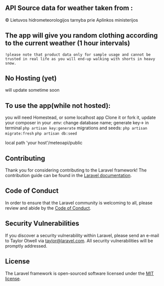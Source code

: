 ## API Source data for weather taken from :

 © Lietuvos hidrometeorologijos tarnyba prie Aplinkos ministerijos

## The app will give you random clothing according to the current weather (1 hour intervals)

    !please note that product data only for sample usage and cannot be trusted in real life as you will end-up walking with shorts in heavy snow.
    
## No Hosting (yet)

 will update sometime soon
 
## To use the app(while not hosted):

you will need Homestead, or some localhost app
Clone it or fork it, update your composer
in your .env:
change database name;
generate key->
in terminal `php artisan key:generate`
migrations and seeds:
 `php artisan migrate:fresh`
 `php artisan db:seed`
 
local path 'your host'/meteoapi/public


## Contributing

Thank you for considering contributing to the Laravel framework! The contribution guide can be found in the [Laravel documentation](https://laravel.com/docs/contributions).

## Code of Conduct

In order to ensure that the Laravel community is welcoming to all, please review and abide by the [Code of Conduct](https://laravel.com/docs/contributions#code-of-conduct).

## Security Vulnerabilities

If you discover a security vulnerability within Laravel, please send an e-mail to Taylor Otwell via [taylor@laravel.com](mailto:taylor@laravel.com). All security vulnerabilities will be promptly addressed.

## License

The Laravel framework is open-sourced software licensed under the [MIT license](https://opensource.org/licenses/MIT).
